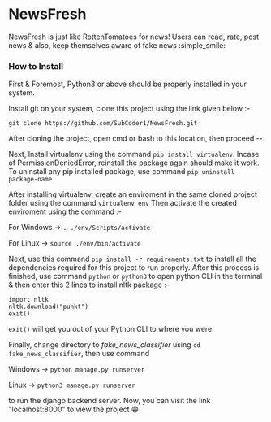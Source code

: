 # NewsFresh
NewsFresh is just like RottenTomatoes for news!
Users can read, rate, post news & also, keep themselves aware of fake news :simple_smile:
### How to Install
First & Foremost, 
Python3 or above should be properly installed in your system.

Install git on your system, clone this project using the link given below :-
```
git clone https://github.com/SubCoder1/NewsFresh.git
```

After cloning the project, open cmd or bash to this location, then proceed --

Next, Install virtualenv using the command ```pip install virtualenv```.
Incase of PermissionDeniedError, reinstall the package again should make it work.
To uninstall any pip installed package, use command ```pip uninstall package-name```

After installing virtualenv, create an enviroment in the same cloned project folder using the command ```virtualenv env```
Then activate the created enviroment using the command :-

For Windows ->
```. ./env/Scripts/activate```

For Linux ->
```source ./env/bin/activate```

Next, use this command ```pip install -r requirements.txt``` to install all the dependencies required for this project to run properly.
After this process is finished, use command ```python``` or ```python3``` to open python CLI in the terminal & then enter this 2 lines to install nltk package :-
```
import nltk
nltk.download("punkt")
exit()
```
```exit()``` will get you out of your Python CLI to where you were.

Finally, change directory to *fake_news_classifier* using ```cd fake_news_classifier```, then use command 

Windows -> 
```python manage.py runserver```

Linux -> 
```python3 manage.py runserver```

to run the django backend server. Now, you can visit the link "localhost:8000" to view the project :grin:
